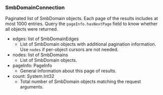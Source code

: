 ### SmbDomainConnection
Paginated list of SmbDomain objects. Each page of the results includes at most 1000 entries. Query the `pageInfo.hasNextPage` field to know whether all objects were returned.

- edges: list of SmbDomainEdges
  - List of SmbDomain objects with additional pagination information. Use `nodes` if per-object cursors are not needed.
- nodes: list of SmbDomains
  - List of SmbDomain objects.
- pageInfo: PageInfo
  - General information about this page of results.
- count: System.Int32
  - Total number of SmbDomain objects matching the request arguments.
